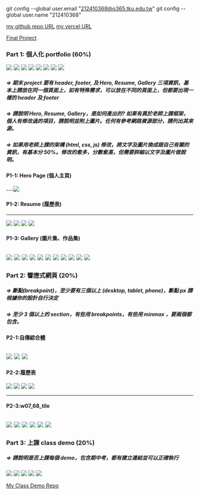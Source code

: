 git config --global user.email "212410368@o365.tku.edu.tw"
git config --global user.name "212410368"

[my github repo URL](https://github.com/github212410368/1121-sweb-demo-212410368)
[my vercel URL](https://github.com/github212410368/resume.git)

[Final Project](https://1121-sweb-demo-212410368-tsfw.vercel.app)

### Part 1: 個人化 portfolio (60%)
![](1.png)
![](2.png)
![](3.png)
![](4.png)
![](5.png)
![](6.png)
![](7.png)
![](8.png)
##### => 期末 project 要有 header, footer, 及 Hero, Resume, Gallery 三項資訊，基本上請放在同一個頁面上，如有特殊需求，可以放在不同的頁面上，但都要出現一樣的 header 及 footer

##### => 請說明 Hero, Resume, Gallery，是如何產出的? 如果有異於老師上課框架，個人有修改過的項目，請說明並附上圖片。任何有參考網路資源部分，請列出其來源。

##### => 如果用老師上課的架構 (html, css, js) 修改，將文字及圖片換成跟自己有關的資訊，有基本分 50%。修改的愈多，分數愈高，但需要詳細以文字及圖片做說明。

#### P1-1: Hero Page (個人主頁)

---![](1.png)

#### P1-2: Resume (履歷表)

---
![](166.png)
![](165.png)
![](155.png)
![](154.png)

#### P1-3: Gallery (圖片集、作品集)

![](01.png)
![](02.png)
![](03.png)
![](04.png)
![](05.png)
![](06.png)
![](07.png)
![](08.png)
![](09.png)
![](10.png)
![](11.png)
---

### Part 2: 響應式網頁 (20%)

##### => 斷點(breakpoint)，至少要有三個以上 (desktop, tablet, phone)，斷點 px 請根據你的設計自行決定

##### => 至少 3 個以上的 section，有些用 breakpoints，有些用 minmax ，要兩個都包含。

#### P2-1:自傳綜合體
![](501.png)
![](502.png)
![](503.png)
---


#### P2-2:履歷表
![](601.png)
![](602.png)
![](603.png)
![](604.png)

---



#### P2-3:w07_68_tile
![](001.png)
![](002.png)
![](003.png)
![](004.png)
![](005.png)
![](006.png)
---

### Part 3: 上課 class demo (20%)

##### => 請說明是否上課每個 demo，包含期中考，都有建立連結並可以正確執行

![](111.png)
![](010.png)
![](020.png)
![](030.png)
![](040.png)


[My Class Demo Repo](https://1121-sweb-demo-212410368-tsfw.vercel.app)
